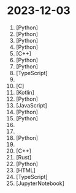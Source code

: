 # 2023-12-03

1. [](https://github.comundefined "Simple and efficient pytorch-native transformer text generation in <1000 LOC of python.") [Python]
2. [](https://github.comundefined "提取微信聊天记录，将其导出成HTML、Word、CSV文档永久保存，对聊天记录进行分析生成年度聊天报告") [Python]
3. [](https://github.comundefined "Code for the paper Visual Anagrams: Generating Multi-View Optical Illusions with Diffusion Models") [Python]
4. [](https://github.comundefined "A code-first agent framework for seamlessly planning and executing data analytics tasks.") [Python]
5. [](https://github.comundefined "Distribute and run LLMs with a single file.") [C++]
6. [](https://github.comundefined "") [Python]
7. [](https://github.comundefined "A framework to enable multimodal models to operate a computer.") [Python]
8. [](https://github.comundefined "Your GenAI Second Brain 🧠 A personal productivity assistant ⚡️🤖 Chat with your files (PDF, CSV, ...) & apps using GPT 3.5 / 4 turbo, Private, Anthropic, VertexAI, Ollama, LLMs, that you can share with users ! Local & Private alternative to OpenAI GPTs & ChatGPT.") [TypeScript]
9. [](https://github.comundefined "Animate Anyone: Consistent and Controllable Image-to-Video Synthesis for Character Animation") 
10. [](https://github.comundefined "Foundational Models for State-of-the-Art Speech and Text Translation") [C]
11. [](https://github.comundefined "The Advent of Code template project for Kotlin") [Kotlin]
12. [](https://github.comundefined "The official repo of Qwen (通义千问) chat & pretrained large language model proposed by Alibaba Cloud.") [Python]
13. [](https://github.comundefined "前端精读周刊。帮你理解最前沿、实用的技术。") [JavaScript]
14. [](https://github.comundefined "The most powerful and modular stable diffusion GUI with a graph/nodes interface.") [Python]
15. [](https://github.comundefined "Turns Data and AI algorithms into production-ready web applications in no time.") [Python]
16. [](https://github.comundefined "A curated awesome list of lists of interview questions. Feel free to contribute! 🎓") 
17. [](https://github.comundefined "Curated list of project-based tutorials") 
18. [](https://github.comundefined "Focus on prompting and generating") [Python]
19. [](https://github.comundefined "A curated list of free courses & certifications.") 
20. [](https://github.comundefined "JSON for Modern C++") [C++]
21. [](https://github.comundefined "This is the Rust course used by the Android team at Google. It provides you the material to quickly teach Rust.") [Rust]
22. [](https://github.comundefined "Bluetooth Forward and Future Secrecy Attacks and Defenses (BLUFFS) [CVE 2023-24023]") [Python]
23. [](https://github.comundefined "A list of SaaS, PaaS and IaaS offerings that have free tiers of interest to devops and infradev") [HTML]
24. [](https://github.comundefined "🔥 🔥 🔥 Open Source JIRA, Linear and Height Alternative. Plane helps you track your issues, epics, and product roadmaps in the simplest way possible.") [TypeScript]
25. [](https://github.comundefined "") [JupyterNotebook]
